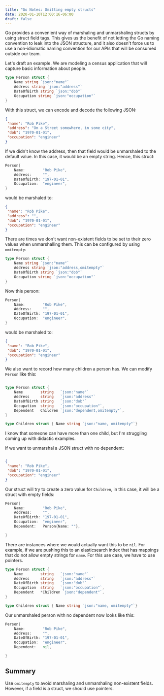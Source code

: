 ```yaml
---
title: "Go Notes: Omitting empty structs"
date: 2020-01-10T12:00:16-06:00
draft: false
---
```


Go provides a convenient way of marshaling and unmarshaling structs by using struct field tags. This gives us the benefit of not letting the Go naming convention to leak into the JSON structure, and it also doesn't force us to use a non-idiomatic naming convention for our APIs that will be consumed outside our team.

Let's draft an example. We are modeling a census application that will capture basic information about people.

```go
type Person struct {
    Name string `json:"name"`
    Address string `json:"address"`
    DateOfBirth string `json:"dob"`
    Occupation string `json:"occupation"`
}
```

With this struct, we can encode and decode the following JSON:

```json
{
 "name": "Rob Pike",
 "address": "On a Street somewhere, in some city",
 "dob": "1970-01-01",
 "occupation": "engineer"
}
```

If we didn't know the address, then that field would be unmarshaled to the default value. In this case, it would be an empty string. Hence, this struct:

```go
Person{
    Name:        "Rob Pike",
    Address:     "",
    DateOfBirth: "197-01-01",
    Occupation:  "engineer",
}
```


would be marshaled to:

```json
{
 "name": "Rob Pike",
 "address": "",
 "dob": "1970-01-01",
 "occupation": "engineer"
}
```

There are times we don't want non-existent fields to be set to their zero values when unmarshalling them. This can be configured by using `omitempty`:

```go
type Person struct {
    Name string `json:"name"`
    Address string `json:"address,omitempty"`
    DateOfBirth string `json:"dob"`
    Occupation string `json:"occupation"`
}
```

Now this person:

```go
Person{
    Name:        "Rob Pike",
    Address:     "",
    DateOfBirth: "197-01-01",
    Occupation:  "engineer",
}
```

would be marshaled to:

```json
{
 "name": "Rob Pike",
 "dob": "1970-01-01",
 "occupation": "engineer"
}
```

We also want to record how many children a person has. We can modify `Person` like this:

```go

type Person struct {
    Name        string   `json:"name"`
    Address     string   `json:"address"`
    DateOfBirth string   `json:"dob"`
    Occupation  string   `json:"occupation"`,
    Dependent   Children `json:"dependent,omitempty"`,
}

type Children struct { Name string `json:"name, omitempty"`}
```

I know that someone can have more than one child, but I'm struggling coming up with didactic examples.

If we want to unmarshal a JSON struct with no dependent:

```json

{
 "name": "Rob Pike",
 "dob": "1970-01-01",
 "occupation": "engineer"
}
```

Our struct will try to create a zero value for `Children`, in this case, it will be a struct with empty fields:

```go
Person{
    Name:        "Rob Pike",
    Address:     "",
    DateOfBirth: "197-01-01",
    Occupation:  "engineer",
    Dependent:   Person{Name: ""},

}
```

There are instances where we would actually want this to be `nil`. For example, if we are pushing this to an elasticsearch index that has mappings that do not allow empty strings for `name`. For this use case, we have to use pointers.

```go
type Person struct {
    Name        string   `json:"name"`
    Address     string   `json:"address"`
    DateOfBirth string   `json:"dob"`
    Occupation  string   `json:"occupation"`,
    Dependent   *Children `json:"dependent"`,
}

type Children struct { Name string `json:"name, omitempty"`}
```

Our unmarshaled person with no dependent now looks like this:
```go
Person{
    Name:        "Rob Pike",
    Address:     "",
    DateOfBirth: "197-01-01",
    Occupation:  "engineer",
    Dependent:   nil,

}
```


## Summary

Use `omitempty` to avoid marshaling and unmarshaling non-existent fields. However, if a field is a struct, we should use pointers.


